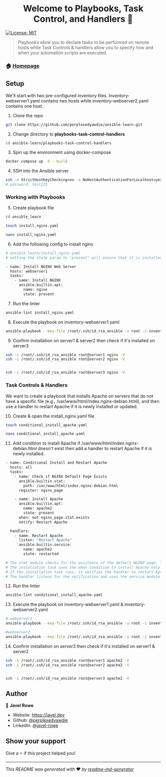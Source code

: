 <h1 align="center">Welcome to Playbooks, Task Control, and Handlers 👋</h1>
<p>
  <a href="#" target="_blank">
    <img alt="License: MIT" src="https://img.shields.io/badge/License-MIT-yellow.svg" />
  </a>
</p>

> Playbooks allow you to declare tasks to be performed on remote hosts while Task Controls & handlers allow you to specify how and when your automation scripts are executed.

### 🏠 [Homepage](https://javel.dev/playbooks-task-control-handlers)

## Setup
We'll start with two pre-configured inventory files. Inventory-webserver1.yaml contains two hosts while inventory-webserver2.yaml contains one host.

1. Clone the repo
```sh
git clone https://github.com/perplexedyawdie/ansible-learn.git
```
2. Change directory to **playbooks-task-control-handlers**
```sh
cd ansible-learn/playbooks-task-control-handlers
```
3. Spin up the environment using docker-compose
```sh
docker compose up -d --build
```
4. SSH into the Ansible server
```sh
ssh -o StrictHostKeyChecking=no -o NoHostAuthenticationForLocalhost=yes root@localhost -p 2200
# password: test123
```
### Working with Playbooks 
5. Create playbook file
```sh
cd ansible_learn

touch install_nginx.yaml

nano install_nginx.yaml
```
6. Add the following config to install nginx
```sh
# ansible_learn/install_nginx.yaml
# setting the state param to "present" will ensure that it is installed

- name: Install NGINX Web Server
  hosts: webserver1
  tasks:
    - name: Install NGINX
      ansible.builtin.apt:
        name: nginx
        state: present
```
7. Run the linter
```sh
ansible-lint install_nginx.yaml
```
8. Execute the playbook on inventory-webserver1.yaml
```sh
ansible-playbook --key-file /root/.ssh/id_rsa_ansible -u root -i inventory-webserver1.yaml install_nginx.yaml
```
9. Confirm installation on server1 & server2 then check if it's installed on server3
```sh
ssh -i /root/.ssh/id_rsa_ansible root@server1 nginx -V
ssh -i /root/.ssh/id_rsa_ansible root@server2 nginx -V


ssh -i /root/.ssh/id_rsa_ansible root@server3 nginx -V
```
### Task Controls & Handlers
We want to create a playbook that installs Apache on servers that do not have a specific file (e.g., /var/www/html/index.nginx-debian.html), and then use a handler to restart Apache if it is newly installed or updated.

10.  Create & open the install_nginx.yaml file
```sh
touch conditional_install_apache.yaml

nano conditional_install_apache.yaml
```
11. Add condition to install Apache if /var/www/html/index.nginx-debian.html doesn't exist then add a handler to restart Apache if it is newly installed.
```sh
- name: Conditional Install and Restart Apache
  hosts: all
  tasks:
    - name: Check if NGINX Default Page Exists
      ansible.builtin.stat:
        path: /var/www/html/index.nginx-debian.html
      register: nginx_page

    - name: Install Apache
      ansible.builtin.apt:
        name: apache2
        state: present
      when: not nginx_page.stat.exists
      notify: Restart Apache

  handlers:
    - name: Restart Apache
      listen: "Restart Apache"
      ansible.builtin.service:
        name: apache2
        state: restarted

# The stat module checks for the existence of the default NGINX page. The result is registered in nginx_page.
# The installation task uses the when condition to install Apache only if the file does not exist.
# If the installation task runs, it notifies the handler to restart Apache.
# The handler listens for the notification and uses the service module to restart Apache.
```
12. Run the linter
```sh
ansible-lint conditional_install_apache.yaml
```
13. Execute the playbook on inventory-webserver1.yaml & inventory-webserver2.yaml
```sh
# webserver1
ansible-playbook --key-file /root/.ssh/id_rsa_ansible -u root -i inventory-webserver1.yaml conditional_install_apache.yaml

#webserver2
ansible-playbook --key-file /root/.ssh/id_rsa_ansible -u root -i inventory-webserver2.yaml conditional_install_apache.yaml
```
14. Confirm installation on server3 then check if it's installed on server1 & server2
```sh
ssh -i /root/.ssh/id_rsa_ansible root@server1 apache2 -V
ssh -i /root/.ssh/id_rsa_ansible root@server2 apache2 -V


ssh -i /root/.ssh/id_rsa_ansible root@server3 apache2 -V
```

## Author

👤 **Javel Rowe**

* Website: https://javel.dev
* Github: [@perplexedyawdie](https://github.com/perplexedyawdie)
* LinkedIn: [@javel-rowe](https://linkedin.com/in/javel-rowe)

## Show your support

Give a ⭐️ if this project helped you!

***
_This README was generated with ❤️ by [readme-md-generator](https://github.com/kefranabg/readme-md-generator)_